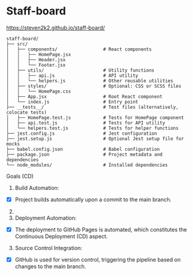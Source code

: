 # Staff-board

https://steven2k2.github.io/staff-board/


```plaintext
staff-board/
├── src/
│   ├── components/                 # React components
│   │   ├── HomePage.jsx
│   │   ├── Header.jsx
│   │   └── Footer.jsx
│   ├── utils/                      # Utility functions
│   │   ├── api.js                  # API utility
│   │   └── helpers.js              # Other reusable utilities
│   ├── styles/                     # Optional: CSS or SCSS files
│   │   └── HomePage.css
│   ├── App.jsx                     # Root React component
│   └── index.js                    # Entry point
├── __tests__/                      # Test files (alternatively, colocate tests)
│   ├── HomePage.test.js            # Tests for HomePage component
│   ├── api.test.js                 # Tests for API utility
│   └── helpers.test.js             # Tests for helper functions
├── jest.config.js                  # Jest configuration
├── jest.setup.js                   # Optional Jest setup file for mocks
├── babel.config.json               # Babel configuration
├── package.json                    # Project metadata and dependencies
└── node_modules/                   # Installed dependencies

```

Goals (CD)

1. Build Automation:
- [X] Project builds automatically upon a commit to the main branch.
2. 
3. Deployment Automation:
- [X] The deployment to GitHub Pages is automated, which constitutes the Continuous Deployment (CD) aspect.

3. Source Control Integration:
- [X] GitHub is used for version control, triggering the pipeline based on changes to the main branch.
